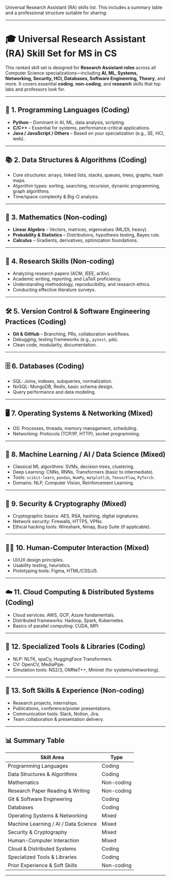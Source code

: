 Universal Research Assistant (RA) skills list. This includes a summary table and a professional structure suitable for sharing:

---

# 🎓 Universal Research Assistant (RA) Skill Set for MS in CS

This ranked skill set is designed for **Research Assistant roles** across all Computer Science specializations—including **AI, ML, Systems, Networking, Security, HCI, Databases, Software Engineering, Theory**, and more. It covers essential **coding**, **non-coding**, and **research** skills that top labs and professors look for.

---

## 🧠 1. Programming Languages (Coding)

* **Python** – Dominant in AI, ML, data analysis, scripting.
* **C/C++** – Essential for systems, performance-critical applications.
* **Java / JavaScript / Others** – Based on your specialization (e.g., SE, HCI, web).

---

## 📚 2. Data Structures & Algorithms (Coding)

* Core structures: arrays, linked lists, stacks, queues, trees, graphs, hash maps.
* Algorithm types: sorting, searching, recursion, dynamic programming, graph algorithms.
* Time/space complexity & Big-O analysis.

---

## 🧮 3. Mathematics (Non-coding)

* **Linear Algebra** – Vectors, matrices, eigenvalues (ML/DL heavy).
* **Probability & Statistics** – Distributions, hypothesis testing, Bayes rule.
* **Calculus** – Gradients, derivatives, optimization foundations.

---

## 🔬 4. Research Skills (Non-coding)

* Analyzing research papers (ACM, IEEE, arXiv).
* Academic writing, reporting, and LaTeX proficiency.
* Understanding methodology, reproducibility, and research ethics.
* Conducting effective literature surveys.

---

## 🛠️ 5. Version Control & Software Engineering Practices (Coding)

* **Git & GitHub** – Branching, PRs, collaboration workflows.
* Debugging, testing frameworks (e.g., `pytest`, `gdb`).
* Clean code, modularity, documentation.

---

## 🗄️ 6. Databases (Coding)

* SQL: Joins, indexes, subqueries, normalization.
* NoSQL: MongoDB, Redis, basic schema design.
* Query performance and data modeling.

---

## 🖥️ 7. Operating Systems & Networking (Mixed)

* OS: Processes, threads, memory management, scheduling.
* Networking: Protocols (TCP/IP, HTTP), socket programming.

---

## 🤖 8. Machine Learning / AI / Data Science (Mixed)

* Classical ML algorithms: SVMs, decision trees, clustering.
* Deep Learning: CNNs, RNNs, Transformers (basic to intermediate).
* Tools: `scikit-learn`, `pandas`, `NumPy`, `matplotlib`, `TensorFlow`, `PyTorch`.
* Domains: NLP, Computer Vision, Reinforcement Learning.

---

## 🔐 9. Security & Cryptography (Mixed)

* Cryptographic basics: AES, RSA, hashing, digital signatures.
* Network security: Firewalls, HTTPS, VPNs.
* Ethical hacking tools: Wireshark, Nmap, Burp Suite (if applicable).

---

## 🧑‍💻 10. Human-Computer Interaction (Mixed)

* UI/UX design principles.
* Usability testing, heuristics.
* Prototyping tools: Figma, HTML/CSS/JS.

---

## ☁️ 11. Cloud Computing & Distributed Systems (Coding)

* Cloud services: AWS, GCP, Azure fundamentals.
* Distributed frameworks: Hadoop, Spark, Kubernetes.
* Basics of parallel computing: CUDA, MPI.

---

## 🧰 12. Specialized Tools & Libraries (Coding)

* NLP: NLTK, spaCy, HuggingFace Transformers.
* CV: OpenCV, MediaPipe.
* Simulation tools: NS2/3, OMNeT++, Mininet (for systems/networking).

---

## 🤝 13. Soft Skills & Experience (Non-coding)

* Research projects, internships.
* Publications, conference/poster presentations.
* Communication tools: Slack, Notion, Jira.
* Team collaboration & presentation delivery.

---

## 📊 Summary Table

| Skill Area                           | Type       |
| ------------------------------------ | ---------- |
| Programming Languages                | Coding     |
| Data Structures & Algorithms         | Coding     |
| Mathematics                          | Non-coding |
| Research Paper Reading & Writing     | Non-coding |
| Git & Software Engineering           | Coding     |
| Databases                            | Coding     |
| Operating Systems & Networking       | Mixed      |
| Machine Learning / AI / Data Science | Mixed      |
| Security & Cryptography              | Mixed      |
| Human-Computer Interaction           | Mixed      |
| Cloud & Distributed Systems          | Coding     |
| Specialized Tools & Libraries        | Coding     |
| Prior Experience & Soft Skills       | Non-coding |

---
